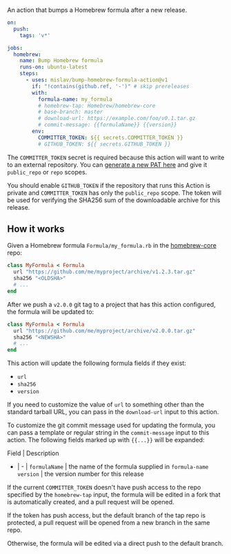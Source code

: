 An action that bumps a Homebrew formula after a new release.

```yml
on:
  push:
    tags: 'v*'

jobs:
  homebrew:
    name: Bump Homebrew formula
    runs-on: ubuntu-latest
    steps:
      - uses: mislav/bump-homebrew-formula-action@v1
        if: "!contains(github.ref, '-')" # skip prereleases
        with:
          formula-name: my_formula
          # homebrew-tap: Homebrew/homebrew-core
          # base-branch: master
          # download-url: https://example.com/foo/v0.1.tar.gz
          # commit-message: {{formulaName}} {{version}}
        env:
          COMMITTER_TOKEN: ${{ secrets.COMMITTER_TOKEN }}
          # GITHUB_TOKEN: ${{ secrets.GITHUB_TOKEN }}
```

The `COMMITTER_TOKEN` secret is required because this action will want to write
to an external repository. You can [generate a new PAT
here](https://github.com/settings/tokens) and give it `public_repo` or `repo`
scopes.

You should enable `GITHUB_TOKEN` if the repository that runs this Action is
private and `COMMITTER_TOKEN` has only the `public_repo` scope. The token will
be used for verifying the SHA256 sum of the downloadable archive for this
release.

## How it works

Given a Homebrew formula `Formula/my_formula.rb` in the
[homebrew-core](https://github.com/Homebrew/homebrew-core) repo:

```rb
class MyFormula < Formula
  url "https://github.com/me/myproject/archive/v1.2.3.tar.gz"
  sha256 "<OLDSHA>"
  # ...
end
```

After we push a `v2.0.0` git tag to a project that has this action configured,
the formula will be updated to:

```rb
class MyFormula < Formula
  url "https://github.com/me/myproject/archive/v2.0.0.tar.gz"
  sha256 "<NEWSHA>"
  # ...
end
```

This action will update the following formula fields if they exist:
- `url`
- `sha256`
- `version`

If you need to customize the value of `url` to something other than the standard
tarball URL, you can pass in the `download-url` input to this action.

To customize the git commit message used for updating the formula, you can pass
a template or regular string in the `commit-message` input to this action. The following fields marked up with `{{...}}` will be expanded:

Field | Description
- | - |
`formulaName` | the name of the formula supplied in `formula-name`
`version` | the version number for this release

If the current `COMMITTER_TOKEN` doesn't have push access to the repo specified
by the `homebrew-tap` input, the formula will be edited in a fork that is
automatically created, and a pull request will be opened.

If the token has push access, but the default branch of the tap repo is
protected, a pull request will be opened from a new branch in the same repo.

Otherwise, the formula will be edited via a direct push to the default branch.